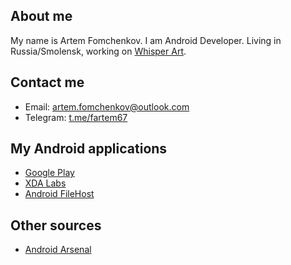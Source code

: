 ## About me

My name is Artem Fomchenkov. I am Android Developer. Living in Russia/Smolensk, working on [Whisper Art](https://whisperarts.com).

## Contact me

- Email: artem.fomchenkov@outlook.com
- Telegram: [t.me/fartem67](https://t.me/fartem67)

## My Android applications

- [Google Play](https://play.google.com/store/apps/developer?id=fartem)
- [XDA Labs](https://labs.xda-developers.com/store/author/fartem67)
- [Android FileHost](https://androidfilehost.com/?w=profile&uid=8889791610682926718)

## Other sources

- [Android Arsenal](https://android-arsenal.com/user/fartem)
